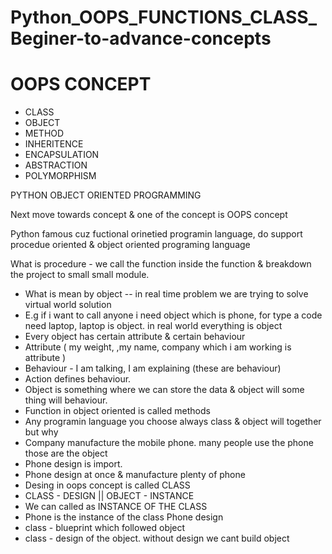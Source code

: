 # Python_OOPS_FUNCTIONS_CLASS_Beginer-to-advance-concepts

# OOPS CONCEPT 
- CLASS
- OBJECT
- METHOD
- INHERITENCE
- ENCAPSULATION 
- ABSTRACTION
- POLYMORPHISM

PYTHON OBJECT ORIENTED PROGRAMMING

Next move towards concept & one of the concept is OOPS concept

Python famous cuz fuctional orinetied programin language, do support procedue oriented & object oriented programing language

What is procedure - we call the function inside the function & breakdown the project to small small module.

- What is mean by object -- in real time problem we are trying to solve virtual world solution
- E.g if i want to call anyone i need object which is phone, for type a code need laptop, laptop is object. in real world everything is object
- Every object has certain attribute & certain behaviour
- Attribute ( my weight, ,my name, company which i am working is attribute )
- Behaviour - I am talking, I am explaining (these are behaviour)
- Action defines behaviour.
- Object is something where we can store the data & object will some thing will behaviour.
- Function in object oriented is called  methods
- Any programin language you choose always class & object will together but why
- Company manufacture the mobile phone. many people use the phone  those are the object 
- Phone design is import. 
- Phone design at once & manufacture plenty of phone 
- Desing in oops concept is called CLASS
- CLASS - DESIGN || OBJECT - INSTANCE
- We can called as INSTANCE OF THE CLASS
- Phone is the instance of the class Phone design
- class - blueprint which followed object
- class - design of the object. without design we cant build object
